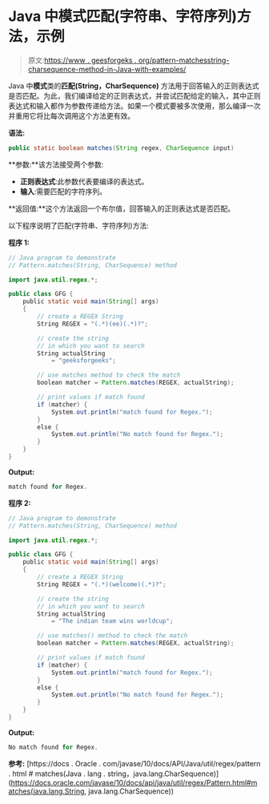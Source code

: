 # Java 中模式匹配(字符串、字符序列)方法，示例

> 原文:[https://www . geesforgeks . org/pattern-matchesstring-charsequence-method-in-Java-with-examples/](https://www.geeksforgeeks.org/pattern-matchesstring-charsequence-method-in-java-with-examples/)

Java 中**模式**类的**匹配(String，CharSequence)** 方法用于回答输入的正则表达式是否匹配。为此，我们编译给定的正则表达式，并尝试匹配给定的输入，其中正则表达式和输入都作为参数传递给方法。如果一个模式要被多次使用，那么编译一次并重用它将比每次调用这个方法更有效。

**语法:**

```java
public static boolean matches(String regex, CharSequence input)

```

**参数:**该方法接受两个参数:

*   **正则表达式**:此参数代表要编译的表达式。
*   **输入**:需要匹配的字符序列。

**返回值:**这个方法返回一个布尔值，回答输入的正则表达式是否匹配。

以下程序说明了匹配(字符串、字符序列)方法:

**程序 1:**

```java
// Java program to demonstrate
// Pattern.matches(String, CharSequence) method

import java.util.regex.*;

public class GFG {
    public static void main(String[] args)
    {
        // create a REGEX String
        String REGEX = "(.*)(ee)(.*)?";

        // create the string
        // in which you want to search
        String actualString
            = "geeksforgeeks";

        // use matches method to check the match
        boolean matcher = Pattern.matches(REGEX, actualString);

        // print values if match found
        if (matcher) {
            System.out.println("match found for Regex.");
        }
        else {
            System.out.println("No match found for Regex.");
        }
    }
}
```

**Output:**

```java
match found for Regex.

```

**程序 2:**

```java
// Java program to demonstrate
// Pattern.matches(String, CharSequence) method

import java.util.regex.*;

public class GFG {
    public static void main(String[] args)
    {
        // create a REGEX String
        String REGEX = "(.*)(welcome)(.*)?";

        // create the string
        // in which you want to search
        String actualString
            = "The indian team wins worldcup";

        // use matches() method to check the match
        boolean matcher = Pattern.matches(REGEX, actualString);

        // print values if match found
        if (matcher) {
            System.out.println("match found for Regex.");
        }
        else {
            System.out.println("No match found for Regex.");
        }
    }
}
```

**Output:**

```java
No match found for Regex.

```

**参考:**
[https://docs . Oracle . com/javase/10/docs/API/Java/util/regex/pattern . html # matches(Java . lang . string，java.lang.CharSequence)](https://docs.oracle.com/javase/10/docs/api/java/util/regex/Pattern.html#matches(java.lang.String, java.lang.CharSequence))